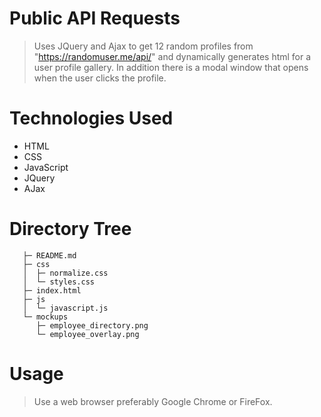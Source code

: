 # Public API Requests

> Uses JQuery and Ajax to get 12 random profiles from "https://randomuser.me/api/" and dynamically generates html for a user profile gallery. In addition there is a modal window that opens when the user clicks the profile.

# Technologies Used

- HTML
- CSS
- JavaScript
- JQuery
- AJax

# Directory Tree

```
   ├─ README.md
   ├─ css
   │  ├─ normalize.css
   │  └─ styles.css
   ├─ index.html
   ├─ js
   │  └─ javascript.js
   └─ mockups
      ├─ employee_directory.png
      └─ employee_overlay.png
```

# Usage

> Use a web browser preferably Google Chrome or FireFox.
